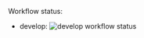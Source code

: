 Workflow status:
+ develop: ![develop workflow status](https://github.com/infoshareacademy/jjdzr9-moto-myszy/actions/workflows/basic-workflow.yml/badge.svg?branch=develop)

